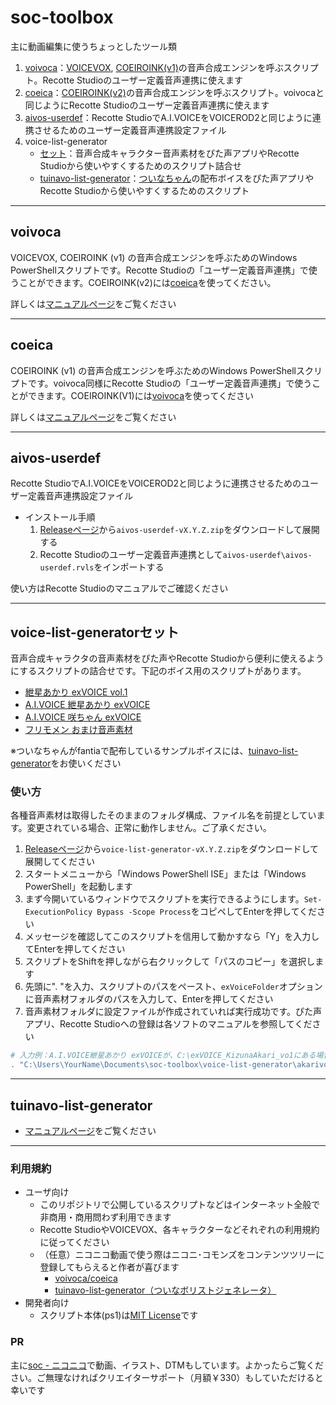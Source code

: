 # soc-toolbox

主に動画編集に使うちょっとしたツール類

1. [voivoca](#voivoca)：[VOICEVOX](https://voicevox.hiroshiba.jp/), [COEIROINK(v1)](https://coeiroink.com/)の音声合成エンジンを呼ぶスクリプト。Recotte Studioのユーザー定義音声連携に使えます
2. [coeica](#coeica)：[COEIROINK(v2)](https://coeiroink.com/)の音声合成エンジンを呼ぶスクリプト。voivocaと同じようにRecotte Studioのユーザー定義音声連携に使えます
3. [aivos-userdef](#aivos-userdef)：Recotte StudioでA.I.VOICEをVOICEROD2と同じように連携させるためのユーザー定義音声連携設定ファイル
4. voice-list-generator
   * [セット](#voice-list-generatorセット)：音声合成キャラクター音声素材をぴた声アプリやRecotte Studioから使いやすくするためのスクリプト詰合せ
   * [tuinavo-list-generator](#tuinavo-list-generator)：[ついなちゃん](https://ついなちゃん.com)の配布ボイスをぴた声アプリやRecotte Studioから使いやすくするためのスクリプト

----

## voivoca

VOICEVOX, COEIROINK (v1) の音声合成エンジンを呼ぶためのWindows PowerShellスクリプトです。Recotte Studioの「ユーザー定義音声連携」で使うことができます。COEIROINK(v2)には[coeica](#coeica)を使ってください。

詳しくは[マニュアルページ](https://so-c.github.io/toolbox/voivoca.html)をご覧ください

----

## coeica

COEIROINK (v1) の音声合成エンジンを呼ぶためのWindows PowerShellスクリプトです。voivoca同様にRecotte Studioの「ユーザー定義音声連携」で使うことができます。COEIROINK(V1)には[voivoca](#voivoca)を使ってください

詳しくは[マニュアルページ](https://so-c.github.io/toolbox/voivoca.html)をご覧ください

----

## aivos-userdef

Recotte StudioでA.I.VOICEをVOICEROD2と同じように連携させるためのユーザー定義音声連携設定ファイル

* インストール手順
  1. [Releaseページ](https://github.com/so-c/soc-toolbox/releases)から`aivos-userdef-vX.Y.Z.zip`をダウンロードして展開する
  1. Recotte Studioのユーザー定義音声連携として`aivos-userdef\aivos-userdef.rvls`をインポートする

使い方はRecotte Studioのマニュアルでご確認ください

----

## voice-list-generatorセット

音声合成キャラクタの音声素材をぴた声やRecotte Studioから便利に使えるようにするスクリプトの詰合せです。下記のボイス用のスクリプトがあります。

* [紲星あかり exVOICE vol.1](https://www.ah-soft.com/exvoice/)
* [A.I.VOICE 紲星あかり exVOICE](https://aivoice.jp/news/1637/)
* [A.I.VOICE 咲ちゃん exVOICE](https://aivoice.jp/product/sakichan/)
* [フリモメン おまけ音声素材](https://www.ah-soft.com/frimomen/)

※ついなちゃんがfantiaで配布しているサンプルボイスには、[tuinavo-list-generator](#tuinavo-list-generator)をお使いください

### 使い方

各種音声素材は取得したそのままのフォルダ構成、ファイル名を前提としています。変更されている場合、正常に動作しません。ご了承ください。

1. [Releaseページ](https://github.com/so-c/soc-toolbox/releases)から`voice-list-generator-vX.Y.Z.zip`をダウンロードして展開してください
2. スタートメニューから「Windows PowerShell ISE」または「Windows PowerShell」を起動します
3. まず今開いているウィンドウでスクリプトを実行できるようにします。`Set-ExecutionPolicy Bypass -Scope Process`をコピペしてEnterを押してください
4. メッセージを確認してこのスクリプトを信用して動かすなら「Y」を入力してEnterを押してください
5. スクリプトをShiftを押しながら右クリックして「パスのコピー」を選択します
6. 先頭に". "を入力、スクリプトのパスをペースト、`exVoiceFolder`オプションに音声素材フォルダのパスを入力して、Enterを押してください
7. 音声素材フォルダに設定ファイルが作成されていれば実行成功です。ぴた声アプリ、Recotte Studioへの登録は各ソフトのマニュアルを参照してください

```PowerShell
# 入力例：A.I.VOICE紲星あかり exVOICEが、C:\exVOICE_KizunaAkari_vo1にある場合
. "C:\Users\YourName\Documents\soc-toolbox\voice-list-generator\akarivo\akarivo-aivos-list-generator.ps1" -exVoiceFolder "C:\exVOICE_KizunaAkari_vo1"
```

----

## tuinavo-list-generator

* [マニュアルページ](https://so-c.github.io/toolbox/tuinavo)をご覧ください

----

### 利用規約

* ユーザ向け
  * このリポジトリで公開しているスクリプトなどはインターネット全般で非商用・商用問わず利用できます
  * Recotte StudioやVOICEVOX、各キャラクターなどそれぞれの利用規約に従ってください
  * （任意）ニコニコ動画で使う際はニコニ･コモンズをコンテンツツリーに登録してもらえると作者が喜びます
    * [voivoca/coeica](https://commons.nicovideo.jp/material/nc252957)
    * [tuinavo\-list\-generator（ついなボリストジェネレータ）](https://commons.nicovideo.jp/material/nc254607)
* 開発者向け
  * スクリプト本体(ps1)は[MIT License](https://github.com/so-c/soc-toolbox/blob/main/LICENSE)です

### PR

主に[soc - ニコニコ](https://www.nicovideo.jp/user/13145014)で動画、イラスト、DTMもしています。よかったらご覧ください。ご無理なければクリエイターサポート（月額￥330）もしていただけると幸いです
